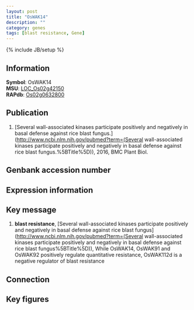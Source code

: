 ```yaml
---
layout: post
title: "OsWAK14"
description: ""
category: genes
tags: [blast resistance, Gene]
---
```

{% include JB/setup %}

## Information
__Symbol__: OsWAK14  
__MSU__: [LOC_Os02g42150](http://rice.plantbiology.msu.edu/cgi-bin/ORF_infopage.cgi?orf=LOC_Os02g42150)  
__RAPdb__: [Os02g0632800](http://rapdb.dna.affrc.go.jp/viewer/gbrowse_details/irgsp1?name=Os02g0632800)  

## Publication
1. [Several wall-associated kinases participate positively and negatively in basal defense against rice blast fungus.](http://www.ncbi.nlm.nih.gov/pubmed?term=(Several wall-associated kinases participate positively and negatively in basal defense against rice blast fungus.%5BTitle%5D)), 2016, BMC Plant Biol.

## Genbank accession number

## Expression information

## Key message
1. __blast resistance__, [Several wall-associated kinases participate positively and negatively in basal defense against rice blast fungus](http://www.ncbi.nlm.nih.gov/pubmed?term=(Several wall-associated kinases participate positively and negatively in basal defense against rice blast fungus%5BTitle%5D)), While OsWAK14, OsWAK91 and OsWAK92 positively regulate quantitative resistance, OsWAK112d is a negative  regulator of blast resistance

## Connection

## Key figures


